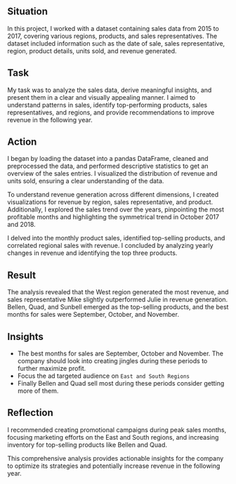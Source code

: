 ## Situation

In this project, I worked with a dataset containing sales data from 2015 to 2017, covering various regions, products, and sales representatives. The dataset included information such as the date of sale, sales representative, region, product details, units sold, and revenue generated.

## Task

My task was to analyze the sales data, derive meaningful insights, and present them in a clear and visually appealing manner. I aimed to understand patterns in sales, identify top-performing products, sales representatives, and regions, and provide recommendations to improve revenue in the following year.

## Action

I began by loading the dataset into a pandas DataFrame, cleaned and preprocessed the data, and performed descriptive statistics to get an overview of the sales entries. I visualized the distribution of revenue and units sold, ensuring a clear understanding of the data.

To understand revenue generation across different dimensions, I created visualizations for revenue by region, sales representative, and product. Additionally, I explored the sales trend over the years, pinpointing the most profitable months and highlighting the symmetrical trend in October 2017 and 2018.

I delved into the monthly product sales, identified top-selling products, and correlated regional sales with revenue. I concluded by analyzing yearly changes in revenue and identifying the top three products.

## Result

The analysis revealed that the West region generated the most revenue, and sales representative Mike slightly outperformed Julie in revenue generation. Bellen, Quad, and Sunbell emerged as the top-selling products, and the best months for sales were September, October, and November.

## Insights

- The best months for sales are September, October and November. The company should look into creating jingles during these periods to further maximize profit.
- Focus the ad targeted audience on `East and South Regions`
- Finally Bellen and Quad sell most during these periods consider getting more of them.

## Reflection

I recommended creating promotional campaigns during peak sales months, focusing marketing efforts on the East and South regions, and increasing inventory for top-selling products like Bellen and Quad.

This comprehensive analysis provides actionable insights for the company to optimize its strategies and potentially increase revenue in the following year.
